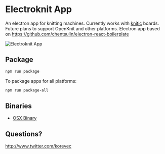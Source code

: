 # Electroknit App

An electron app for knitting machines. Currently works with [knitic](http://www.knitic.com) boards. Future plans to support OpenKnit and other platforms. Electron app based on https://github.com/chentsulin/electron-react-boilerplate

![Electroknit App](http://i.imgur.com/9AxJI3u.png)

## Package

```bash
npm run package
```

To package apps for all platforms:

```bash
npm run package-all
```

## Binaries

- [OSX Binary](https://github.com/kelly/electroknit-app/raw/master/binary/Electroknit-darwin-x64.zip)

## Questions?

http://www.twitter.com/korevec